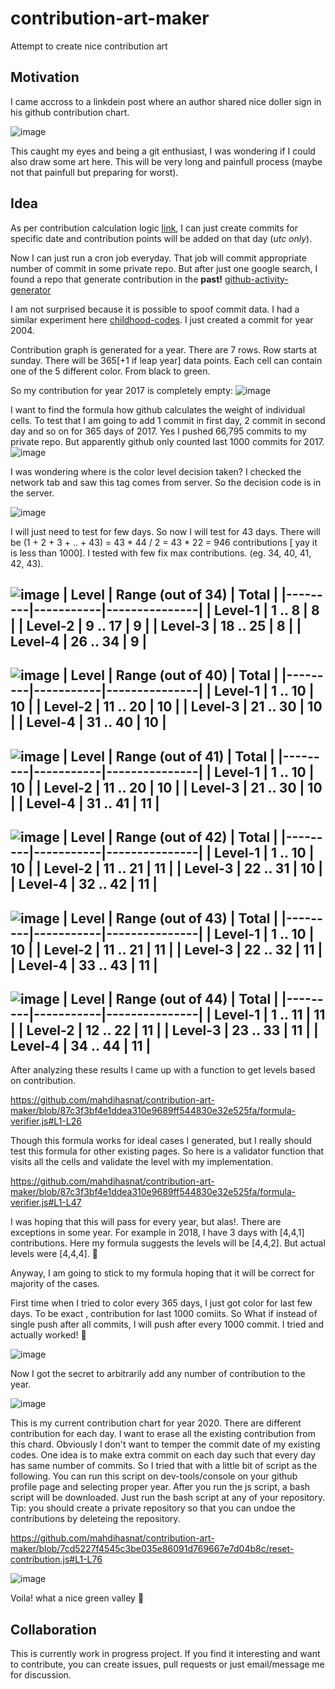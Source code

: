 # contribution-art-maker
Attempt to create nice contribution art 

## Motivation
I came accross to a linkdein post where an author shared nice doller sign in his github contribution chart.

![image](https://github.com/user-attachments/assets/06377e6d-6d3c-4304-b24e-0e101c273c79)

This caught my eyes and being a git enthusiast, I was wondering if I could also draw some art here. This will be very long and painfull process (maybe not that painfull but preparing for worst).

## Idea
As per contribution calculation logic [link](https://docs.github.com/en/account-and-profile/setting-up-and-managing-your-github-profile/managing-contribution-settings-on-your-profile/why-are-my-contributions-not-showing-up-on-my-profile), I can just create commits for specific date and contribution points will be added on that day (*utc only*). 

Now I can just run a cron job everyday. That job will commit appropriate number of commit in some private repo. But after just one google search, I found a repo that generate contribution in the **past!** [github-activity-generator](https://github.com/Shpota/github-activity-generator)

I am not surprised because it is possible to spoof commit data. I had a similar experiment here [childhood-codes](https://github.com/mahdihasnat/childhood-codes). I just created a commit for year 2004.

Contribution graph is generated for a year. There are 7 rows. Row starts at sunday. There will be 365[+1 if leap year] data points. Each cell can contain one of the 5 different color. From black to green. 

So my contribution for year 2017 is completely empty:
![image](https://github.com/user-attachments/assets/168a9d23-d487-4b99-9d41-5af0518240a6)

I want to find the formula how github calculates the weight of individual cells. To test that I am going to add 1 commit in first day, 2 commit in second day and so on for 365 days of 2017.
Yes I pushed 66,795 commits to my private repo. But apparently github only counted last 1000 commits for 2017.
![image](https://github.com/user-attachments/assets/196fbd51-d5bc-48cc-87b0-7d9ea4b796af)

I was wondering where is the color level decision taken? I checked the network tab and saw this tag comes from server. So the decision code is in the server. 

![image](https://github.com/user-attachments/assets/c804abc3-0322-4300-872c-34d44c5f7ec4)

I will just need to test for few days. So now I will test for 43 days. There will be (1 + 2 + 3 + .. + 43) = 43 * 44 / 2 = 43 * 22 = 946 contributions [ yay it is less than 1000].
I tested with few fix max contributions. (eg. 34, 40, 41, 42, 43).

![image](https://github.com/user-attachments/assets/7c1b03ec-0735-42ce-9a81-c102cf10c1ee)
| Level   | Range (out of 34) | Total |
|---------|-----------|---------------|
| Level-1 | 1 .. 8   | 8 |
| Level-2 | 9 .. 17  | 9 |
| Level-3 | 18 .. 25  | 8 |
| Level-4 | 26 .. 34  | 9 |
----------------------------
![image](https://github.com/user-attachments/assets/385f7f8b-2f74-4bc6-9d73-e9080b9e89f2)
| Level   | Range (out of 40) | Total |
|---------|-----------|---------------|
| Level-1 | 1 .. 10   | 10 |
| Level-2 | 11 .. 20  | 10 |
| Level-3 | 21 .. 30  | 10 |
| Level-4 | 31 .. 40  | 10 |
----------------------------
![image](https://github.com/user-attachments/assets/466b3267-748e-44b1-b50d-307291672b48)
| Level   | Range (out of 41) | Total |
|---------|-----------|---------------|
| Level-1 | 1 .. 10   | 10 |
| Level-2 | 11 .. 20  | 10 |
| Level-3 | 21 .. 30  | 10 |
| Level-4 | 31 .. 41  | 11 |
----------------------------
![image](https://github.com/user-attachments/assets/15c1e95b-4514-4d75-8d86-e56be8973f0c)
| Level   | Range (out of 42) | Total |
|---------|-----------|---------------|
| Level-1 | 1 .. 10   | 10 |
| Level-2 | 11 .. 21  | 11 |
| Level-3 | 22 .. 31  | 10 |
| Level-4 | 32 .. 42  | 11 |
----------------------------
![image](https://github.com/user-attachments/assets/f2912074-f88f-4083-b5c7-e6ada0249f2a)
| Level   | Range (out of 43) | Total |
|---------|-----------|---------------|
| Level-1 | 1 .. 10   | 10 |
| Level-2 | 11 .. 21  | 11 |
| Level-3 | 22 .. 32  | 11 |
| Level-4 | 33 .. 43  | 11 |
----------------------------
![image](https://github.com/user-attachments/assets/cc76a61e-5c2d-4d59-9fa3-218a0b38ff0e)
| Level   | Range (out of 44) | Total |
|---------|-----------|---------------|
| Level-1 | 1 .. 11   | 11 |
| Level-2 | 12 .. 22  | 11 |
| Level-3 | 23 .. 33  | 11 |
| Level-4 | 34 .. 44  | 11 |
----------------------------

After analyzing these results I came up with a function to get levels based on contribution.

https://github.com/mahdihasnat/contribution-art-maker/blob/87c3f3bf4e1ddea310e9689ff544830e32e525fa/formula-verifier.js#L1-L26

Though this formula works for ideal cases I generated, but I really should test this formula for other existing pages. So here is a validator function that visits all the cells and validate the level with my implementation. 

https://github.com/mahdihasnat/contribution-art-maker/blob/87c3f3bf4e1ddea310e9689ff544830e32e525fa/formula-verifier.js#L1-L47

I was hoping that this will pass for every year, but alas!. There are exceptions in some year. For example in 2018, I have 3 days with [4,4,1] contributions. Here my formula suggests the levels will be [4,4,2]. But actual levels were [4,4,4]. 🤦

Anyway, I am going to stick to my formula hoping that it will be correct for majority of the cases.

First time when I tried to color every 365 days, I just got color for last few days. To be exact , contribution for last 1000 comiits. So What if instead of single push after all commits, I will push after every 1000 commit. I tried and actually worked! 🎉

![image](https://github.com/user-attachments/assets/73fe208a-55e1-44bf-a2b3-1b1d2f84c16e)

Now I got the secret to arbitrarily add any number of contribution to the year.

![image](https://github.com/user-attachments/assets/5ff0080f-0488-46a7-9267-229d31eca3f0)

This is my current contribution chart for year 2020. There are different contribution for each day. I want to erase all the existing contribution from this chard. Obviously I don't want to temper the commit date of my existing codes. One idea is to make extra commit on each day such that every day has same number of commits. So I tried that with a little bit of script as the following. You can run this script on dev-tools/console on your github profile page and selecting proper year. After you run the js script, a bash script will be downloaded. Just run the bash script at any of your repository. Tip: you should create a private repository so that you can undoe the contributions by deleteing the repository.

https://github.com/mahdihasnat/contribution-art-maker/blob/7cd5227f4545c3be035e86091d769667e7d04b8c/reset-contribution.js#L1-L76

![image](https://github.com/user-attachments/assets/33c1c90b-827a-4529-9665-fad2343118a7)

Voila! what a nice green valley 💚

## Collaboration
This is currently work in progress project. If you find it interesting and want to contribute, you can create issues, pull requests or just email/message me for discussion.
